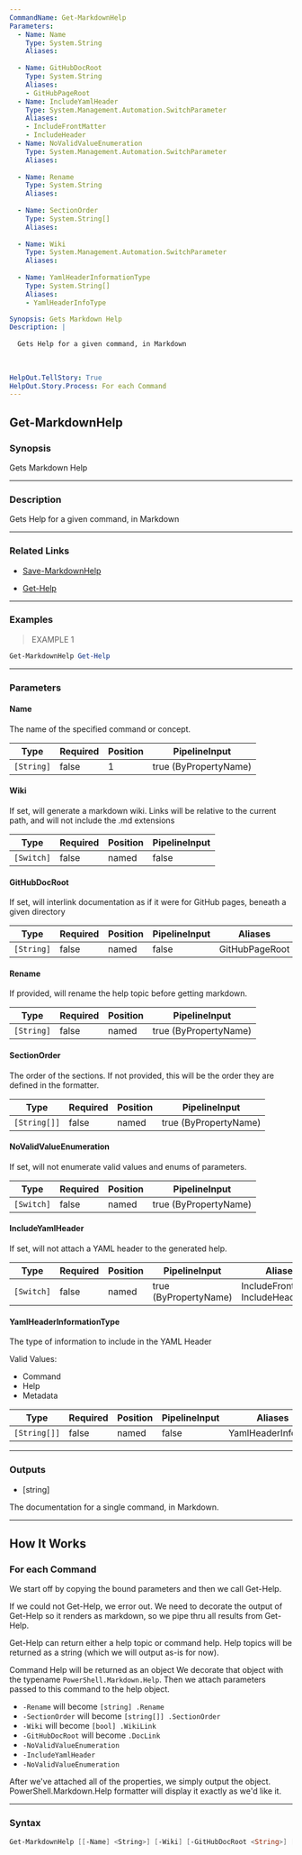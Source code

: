 ```yaml
---
CommandName: Get-MarkdownHelp
Parameters: 
  - Name: Name
    Type: System.String
    Aliases: 
    
  - Name: GitHubDocRoot
    Type: System.String
    Aliases: 
    - GitHubPageRoot
  - Name: IncludeYamlHeader
    Type: System.Management.Automation.SwitchParameter
    Aliases: 
    - IncludeFrontMatter
    - IncludeHeader
  - Name: NoValidValueEnumeration
    Type: System.Management.Automation.SwitchParameter
    Aliases: 
    
  - Name: Rename
    Type: System.String
    Aliases: 
    
  - Name: SectionOrder
    Type: System.String[]
    Aliases: 
    
  - Name: Wiki
    Type: System.Management.Automation.SwitchParameter
    Aliases: 
    
  - Name: YamlHeaderInformationType
    Type: System.String[]
    Aliases: 
    - YamlHeaderInfoType

Synopsis: Gets Markdown Help
Description: |
  
  Gets Help for a given command, in Markdown
  
  
  
HelpOut.TellStory: True
HelpOut.Story.Process: For each Command
---
```



Get-MarkdownHelp
----------------




### Synopsis
Gets Markdown Help



---


### Description

Gets Help for a given command, in Markdown



---


### Related Links
* [Save-MarkdownHelp](Save-MarkdownHelp.md)



* [Get-Help](https://docs.microsoft.com/powershell/module/Microsoft.PowerShell.Core/Get-Help)





---


### Examples
> EXAMPLE 1

```PowerShell
Get-MarkdownHelp Get-Help
```


---


### Parameters
#### **Name**

The name of the specified command or concept.






|Type      |Required|Position|PipelineInput        |
|----------|--------|--------|---------------------|
|`[String]`|false   |1       |true (ByPropertyName)|



#### **Wiki**

If set, will generate a markdown wiki.  Links will be relative to the current path, and will not include the .md extensions






|Type      |Required|Position|PipelineInput|
|----------|--------|--------|-------------|
|`[Switch]`|false   |named   |false        |



#### **GitHubDocRoot**

If set, will interlink documentation as if it were for GitHub pages, beneath a given directory






|Type      |Required|Position|PipelineInput|Aliases       |
|----------|--------|--------|-------------|--------------|
|`[String]`|false   |named   |false        |GitHubPageRoot|



#### **Rename**

If provided, will rename the help topic before getting markdown.






|Type      |Required|Position|PipelineInput        |
|----------|--------|--------|---------------------|
|`[String]`|false   |named   |true (ByPropertyName)|



#### **SectionOrder**

The order of the sections.
If not provided, this will be the order they are defined in the formatter.






|Type        |Required|Position|PipelineInput        |
|------------|--------|--------|---------------------|
|`[String[]]`|false   |named   |true (ByPropertyName)|



#### **NoValidValueEnumeration**

If set, will not enumerate valid values and enums of parameters.






|Type      |Required|Position|PipelineInput        |
|----------|--------|--------|---------------------|
|`[Switch]`|false   |named   |true (ByPropertyName)|



#### **IncludeYamlHeader**

If set, will not attach a YAML header to the generated help.






|Type      |Required|Position|PipelineInput        |Aliases                             |
|----------|--------|--------|---------------------|------------------------------------|
|`[Switch]`|false   |named   |true (ByPropertyName)|IncludeFrontMatter<br/>IncludeHeader|



#### **YamlHeaderInformationType**

The type of information to include in the YAML Header



Valid Values:

* Command
* Help
* Metadata






|Type        |Required|Position|PipelineInput|Aliases           |
|------------|--------|--------|-------------|------------------|
|`[String[]]`|false   |named   |false        |YamlHeaderInfoType|





---


### Outputs
* [string]

The documentation for a single command, in Markdown.






---


How It Works
------------

### For each Command
 We start off by copying the bound parameters and then we call Get-Help.



 If we could not Get-Help, we error out.  We need to decorate the output of Get-Help so it renders as markdown, so we pipe thru all results from Get-Help.

 Get-Help can return either a help topic or command help.  Help topics will be returned as a string (which we will output as-is for now).





 Command Help will be returned as an object We decorate that object with the typename `PowerShell.Markdown.Help`.  Then we attach parameters passed to this command to the help object.  
* `-Rename` will become `[string] .Rename` 
* `-SectionOrder` will become `[string[]] .SectionOrder` 
* `-Wiki`  will become `[bool] .WikiLink` 
* `-GitHubDocRoot` will become `.DocLink` 
* `-NoValidValueEnumeration` 
* `-IncludeYamlHeader` 
* `-NoValidValueEnumeration`



 After we've attached all of the properties, we simply output the object.  PowerShell.Markdown.Help formatter will display it exactly as we'd like it.


---


### Syntax
```PowerShell
Get-MarkdownHelp [[-Name] <String>] [-Wiki] [-GitHubDocRoot <String>] [-Rename <String>] [-SectionOrder <String[]>] [-NoValidValueEnumeration] [-IncludeYamlHeader] [-YamlHeaderInformationType <String[]>] [<CommonParameters>]
```
